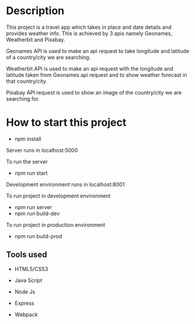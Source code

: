 # Description
This project is a travel app which takes in place and date details and provides weather info. This is achieved by 3 apis namely Geonames, Weatherbit and Pixabay.
 
Geonames API is used to make an api request to take longitude and latitude of a country/city we are searching.

Weatherbit API is used to make an api request with the longitude and latitude taken from Geonames api request
and to show weather forecast in that country/city.

Pixabay API request is used to show an image of the country/city we are searching for.

# How to start this project
- npm install

Server runs in localhost:5000

To run the server
- npm run start

Development environment runs in localhost:8001

To run project in development environment
- npm run server
- npm run build-dev

To run project in production environment
- npm run build-prod


## Tools used


- HTML5/CSS3

- Java Script

- Node Js

- Express

- Webpack
